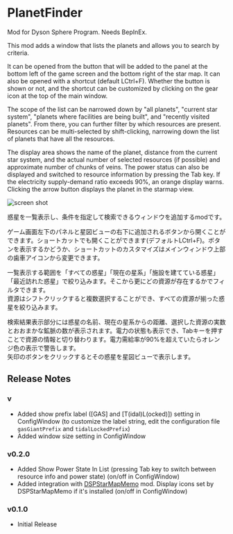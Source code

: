 # PlanetFinder 

Mod for Dyson Sphere Program. Needs BepInEx.

This mod adds a window that lists the planets and allows you to search by criteria.

It can be opened from the button that will be added to the panel at the bottom left of the game screen and the bottom right of the star map. It can also be opened with a shortcut (default LCtrl+F). Whether the button is shown or not, and the shortcut can be customized by clicking on the gear icon at the top of the main window.

The scope of the list can be narrowed down by "all planets", "current star system", "planets where facilities are being built", and "recently visited planets". From there, you can further filter by which resources are present.  
Resources can be multi-selected by shift-clicking, narrowing down the list of planets that have all the resources.

The display area shows the name of the planet, distance from the current star system, and the actual number of selected resources (if possible) and approximate number of chunks of veins. The power status can also be displayed and switched to resource information by pressing the Tab key. If the electricity supply-demand ratio exceeds 90%, an orange display warns.  
Clicking the arrow button displays the planet in the starmap view.


![screen shot](https://raw.githubusercontent.com/hetima/DSP_PlanetFinder/main/screen.jpg)


惑星を一覧表示し、条件を指定して検索できるウィンドウを追加するmodです。

ゲーム画面左下のパネルと星図ビューの右下に追加されるボタンから開くことができます。ショートカットでも開くことができます(デフォルトLCtrl+F)。ボタンを表示するかどうか、ショートカットのカスタマイズはメインウィンドウ上部の歯車アイコンから変更できます。

一覧表示する範囲を「すべての惑星」「現在の星系」「施設を建てている惑星」「最近訪れた惑星」で絞り込みます。そこから更にどの資源が存在するかでフィルタできます。  
資源はシフトクリックすると複数選択することができ、すべての資源が揃った惑星を絞り込みます。

検索結果表示部分には惑星の名前、現在の星系からの距離、選択した資源の実数とおおまかな鉱脈の数が表示されます。電力の状態も表示でき、Tabキーを押すことで資源の情報と切り替わります。電力需給率が90%を超えていたらオレンジ色の表示で警告します。  
矢印のボタンをクリックするとその惑星を星図ビューで表示します。


## Release Notes

### v
- Added show prefix label ([GAS] and [T(idal)L(ocked)]) setting in ConfigWindow (to customize the label string, edit the configuration file `gasGiantPrefix` and `tidalLockedPrefix`)
- Added window size setting in ConfigWindow

### v0.2.0
- Added Show Power State In List (pressing Tab key to switch between resource info and power state) (on/off in ConfigWindow)
- Added integration with [DSPStarMapMemo](https://dsp.thunderstore.io/package/appuns/DSPStarMapMemo/) mod. Display icons set by DSPStarMapMemo if it's installed (on/off in ConfigWindow)

### v0.1.0

- Initial Release

